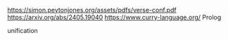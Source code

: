 
https://simon.peytonjones.org/assets/pdfs/verse-conf.pdf
https://arxiv.org/abs/2405.19040
https://www.curry-language.org/
Prolog

unification